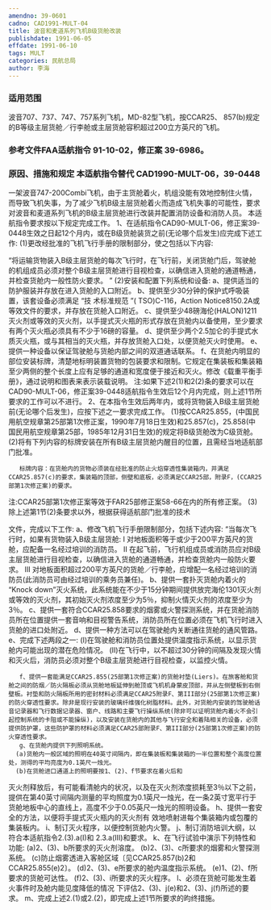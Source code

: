 ```yaml
---
amendno: 39-0601
cadno: CAD1991-MULT-04
title: 波音和麦道系列飞机B级货舱改装
publishdate: 1991-06-05
effdate: 1991-06-10
tags: MULT
categories: 民航总局
author: 李海
---
```


### 适用范围 
波音707、737、747、757系列飞机，MD-82型飞机，按CCAR25、 857(b)规定的B等级主层货舱／行李舱或主层货舱容积超过200立方英尺的飞机。

<!--more-->
### 参考文件FAA适航指令 91-10-02，修正案 39-6986。

### 原因、措施和规定 本适航指令替代 CAD1990-MULT-06，39-0448
一架波音747-200Combi飞机，由于主货舱着火，机组没能有效地控制住火情，而导致飞机失事，为了减少飞机B级主层货舱着火而造成飞机失事的可能性，要求对波音和麦道系列飞机的B级主层货舱进行改装并配置消防设备和消防人员。 
    本适航指令要求按以下规定完成工作。 
1、在适航指令CAD90-MULT-06，修正案39-0448生效之日起12个月内，或在B级货舱装货之前(无论哪个后发生)应完成下述工作: 
      (1)更改经批准的飞机飞行手册的限制部分，使之包括以下内容: 
  
“将运输货物装入B级主层货舱的每次飞行时，在飞行前，关闭货舱门后，驾驶舱的机组成员必须对整个B级主层货舱进行目视检查，以确信进入货舱的通道畅通，并检查货舱内一般性防火要求。 ”
      (2)安装和配置下列系统和设备:        a、提供适当的防护服装并存放在进入货舱的入口附近。        b、提供至少30分钟的保护式呼吸装置，该套设备必须满足 “技
术标准规范 ”( TSO)C-116，Action Notice8150.2A或等效文件的要求，并存放在货舱入口附近。 
       c、提供至少48磅海伦(HALON)1211灭火剂或等效的灭火剂，以手提式灭火瓶的形式存放在货舱内以备使用，至少要求有两个灭火瓶必须具有不少于16磅的容量。 
       d、提供至少两个2.5加仑的手提式水质灭火瓶，或与其相当的灭火瓶，并存放货舱入口处，以便货舱灭火时使用。 
       e、提供一种设备以保证驾驶舱与货舱内部之间的双道通话联系。 
       f、在货舱内明显的部位安装标牌，清楚地标明装置货物的包装要求和限制。它规定在集装板和集装箱至少两侧的整个长度上应有足够的通道和宽度便于接近和灭火。修改《载重平衡手册》，通过说明和图表来表示装载说明。 
       注:如果下述2(1)和2(2)条的要求可以在CAD90-MULT-06，修正案39-0448适航指令生效后12个月内完成，则上述1节所要求的工作可以不进行。 
    2、在本指令生效后两年内，或将货物装入B级主层货舱前(无论哪个后发生)，应按下述之一要求完成工作。 
      (1)按CCAR25.855，(中国民用航空规章第25部第1次修正案，1990年7月18日生效)和25.857(c)，25.858(中国民用航空规章第25部，1985年12月31日生效)的规定将B级货舱改为C级货舱。 
      (2)将有下列内容的标牌安装在所有B级主层货舱内醒目的位置，且需经当地适航部门批准。 

       标牌内容：在货舱内的货物必须装在经批准的防止火焰穿透性集装箱内，并满足CCAR25.857(c)的要求，集装箱的顶部，侧壁和底板，必须满足CCAR25部，附录F，(CCAR25部第1次修正案)的要求。 
注:CCAR25部第1次修正案等效于FAR25部修正案58-66在内的所有修正案。 
      (3)除上述第1节(2)条要求以外，根据获得适航部门批准的技术
  
文件，完成以下工作:        a、修改飞机飞行手册限制部分，包括下述内容: “当每次飞行时，如果有货物装入B级主层货舱:        I 对地板面积等于或少于200平方英尺的货舱，应配备一名经过培训的消防员。        II 在起飞前，飞行机组成员或消防员应对B级主层货舱进行目视检查，以确信进入货舱的通道畅通，并检查货舱内一般防火要求。        III 对地板面积超过200平方英尺的货舱／行李舱，应增配一名经过培训的消防员(此消防员可由经过培训的乘务员兼任)。 
       b、提供一套扑灭货舱内着火的 “Knock down”灭火系统，此系统能在不少于15分钟期间提供放完海伦1301灭火剂或等效的灭火剂，其初始灭火剂浓度至少为5％，抑制火情灭火剂的浓度至少为3％。 
       c、提供一套符合CCAR25.858要求的烟雾或火警探测系统，并在货舱消防员所在位置提供一套音响和目视警告系统，消防员所在位置必须在飞机飞行时进入货舱的进口处附近。 
       d、提供一种方法可以在驾驶舱内关断通往货舱的通风管路。 
       e、完成下述两段之一: 
      (I)在驾驶舱和消防员位置处提供温度指示系统，以显示货舱内可能出现的潜在危险情况。 
      (II)在飞行中，以不超过30分钟的间隔及发现火情和灭火后，消防员必须对整个B级主层货舱进行目视检查，以监控火情。 

       f、提供一套能满足CCAR25.855(25部第1次修正案)的货舱衬垫(Liers)。在旅客舱和货舱之间的防烟／防火隔板必须从货舱地板延伸到舱顶或飞机机身蒙皮顶部，并从左侧壁板到右侧壁板。衬垫和防火隔板所用的密封材料必须满足CCAR25附录F、第III部分(25部第1次修正案)的防火穿透性要求。除非是现行安装的玻璃纤维强化树脂材料。此外，对货舱内安装的驾驶舱话音记录器和飞行数据记录器、窗户、线路和主要飞行操纵系统(除非可以证明货舱内着火不会引起控制系统的卡阻或不能操纵)，以及安装在货舱内的其他与飞行安全和着陆相关的设备，必须提供防护罩，这些防护罩的材料必须满足CCAR25部附录F、第III部分(25部第1次修正案)的防火穿透性要求。 
       g、在货舱内提供下列照明系统。 
      (a)货舱内一般区域的照明在40英寸间隔内，即在集装板和集装箱的一半位置和整个高度位置处，测得的平均亮度为0.1英尺一烛光。
      (b)在货舱进口通道上的照明要按1、(2)、f节要求在着火后和
  
灭火剂释放后，有可能看清舱内的状况，以及在灭火剂浓度损耗至3％以下之前，提供在第40英寸间隔内测量的平均照度为0.1英尺一烛光，在一条2英寸宽平行于货舱地板中心的直线上，高度不少于0.05英尺一烛光的照明设备。 
       h、提供一套安全的方法，以便将手提式灭火瓶内的灭火剂有
效地喷射进每个集装箱内或包覆的集装板内。        i、制订灭火程序，以便控制货舱内火警。        j、制订消防培训大纲，以符合本适航指令2.(3).a(I)和
2.3.a(III)和要求。        k、在飞行试验中演示下列特性和功能: (a)2、(3)、b所要求的灭火剂溶度。 (b)2、(3)、c所要求的烟雾和火警探测系统。 
(c)防止烟雾透进入客舱区域〔见CCAR25.857(b)2和
CCAR25.855(e)2〕。 (d)2、(3)、e所要求的舱内温度指示系统。 (e)1、(2)、f所要求的货舱可达性。 (f)2、(3)、i所要求的灭火程序。        l、必须在货舱可能发生着火事件时及舱内能见度降低的情况
下评估2、(3)、j(e)和2、(3)、j(f)所述的要求。 m、完成上述2.(1)或2.(2)，即完成上述1节所要求的昀终措施。
